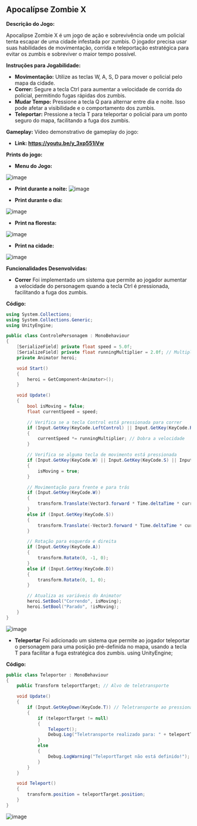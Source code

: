 ## Apocalípse Zombie X

**Descrição do Jogo:**

Apocalípse Zombie X é um jogo de ação e sobrevivência onde um policial tenta escapar de uma cidade infestada por zumbis. O jogador precisa usar suas habilidades de movimentação, corrida e teleportação estratégica para evitar os zumbis e sobreviver o maior tempo possível.

**Instruções para Jogabilidade:**

- **Movimentação:**  Utilize as teclas W, A, S, D para mover o policial pelo mapa da cidade.
- **Correr:** Segure a tecla Ctrl para aumentar a velocidade de corrida do policial, permitindo fugas rápidas dos zumbis.
- **Mudar Tempo:** Pressione a tecla Q para alternar entre dia e noite. Isso pode afetar a visibilidade e o comportamento dos zumbis.
- **Teleportar:** Pressione a tecla T para teleportar o policial para um ponto seguro do mapa, facilitando a fuga dos zumbis.

**Gameplay:**
Vídeo demonstrativo de gameplay do jogo:
- **Link: https://youtu.be/y_3xp551iVw**

**Prints do jogo:**
  
- **Menu do Jogo:**

![image](https://github.com/CapelLuisFelipe/Apocal-pseZombieX/assets/125330670/19232293-5b6d-42c2-b217-a99ff755cb85)

- **Print durante a noite:**
![image](https://github.com/CapelLuisFelipe/Apocal-pseZombieX/assets/125330670/d011dca7-e4dd-46f2-9b48-018153e4e978)

 - **Print durante o dia:**

![image](https://github.com/CapelLuisFelipe/Apocal-pseZombieX/assets/125330670/d05fe81b-3152-4fe8-a8d6-93d059df053e) 

- **Print na floresta:**

![image](https://github.com/CapelLuisFelipe/Apocal-pseZombieX/assets/125330670/8aaa8344-81bd-4ede-936e-202f2c4302b9)

- **Print na cidade:**

![image](https://github.com/CapelLuisFelipe/Apocal-pseZombieX/assets/125330670/3e910c63-4757-44b0-8bdd-9cf7dd55b257)


**Funcionalidades Desenvolvidas:**
- **Correr**
Foi implementado um sistema que permite ao jogador aumentar a velocidade do personagem quando a tecla Ctrl é pressionada, facilitando a fuga dos zumbis.

**Código:**
```csharp
using System.Collections;
using System.Collections.Generic;
using UnityEngine;

public class ControlePersonagem : MonoBehaviour
{
    [SerializeField] private float speed = 5.0f;
    [SerializeField] private float runningMultiplier = 2.0f; // Multiplicador para a corrida
    private Animator heroi;

    void Start()
    {
        heroi = GetComponent<Animator>();
    }

    void Update()
    {
        bool isMoving = false;
        float currentSpeed = speed;

        // Verifica se a tecla Control está pressionada para correr
        if (Input.GetKey(KeyCode.LeftControl) || Input.GetKey(KeyCode.RightControl))
        {
            currentSpeed *= runningMultiplier; // Dobra a velocidade
        }

        // Verifica se alguma tecla de movimento está pressionada
        if (Input.GetKey(KeyCode.W) || Input.GetKey(KeyCode.S) || Input.GetKey(KeyCode.A) || Input.GetKey(KeyCode.D))
        {
            isMoving = true;
        }

        // Movimentação para frente e para trás
        if (Input.GetKey(KeyCode.W))
        {
            transform.Translate(Vector3.forward * Time.deltaTime * currentSpeed);
        }
        else if (Input.GetKey(KeyCode.S))
        {
            transform.Translate(-Vector3.forward * Time.deltaTime * currentSpeed);
        }

        // Rotação para esquerda e direita
        if (Input.GetKey(KeyCode.A))
        {
            transform.Rotate(0, -1, 0);
        }
        else if (Input.GetKey(KeyCode.D))
        {
            transform.Rotate(0, 1, 0);
        }

        // Atualiza as variáveis do Animator
        heroi.SetBool("Correndo", isMoving);
        heroi.SetBool("Parado", !isMoving);
    }
}
```

![image](https://github.com/CapelLuisFelipe/Apocal-pseZombieX/assets/125330670/17a5d9a3-6afb-4609-b013-aee86ce7dffa)



- **Teleportar**
Foi adicionado um sistema que permite ao jogador teleportar o personagem para uma posição pré-definida no mapa, usando a tecla T para facilitar a fuga estratégica dos zumbis.
using UnityEngine;

**Código:**

```csharp
public class Teleporter : MonoBehaviour
{
    public Transform teleportTarget; // Alvo de teletransporte

    void Update()
    {
        if (Input.GetKeyDown(KeyCode.T)) // Teletransporte ao pressionar a tecla T
        {
            if (teleportTarget != null)
            {
                Teleport();
                Debug.Log("Teletransporte realizado para: " + teleportTarget.position);
            }
            else
            {
                Debug.LogWarning("TeleportTarget não está definido!");
            }
        }
    }

    void Teleport()
    {
        transform.position = teleportTarget.position;
    }
}
```

![image](https://github.com/CapelLuisFelipe/Apocal-pseZombieX/assets/125330670/ee14fc6f-2d2b-480a-b0b4-d460ba84f4ea)




